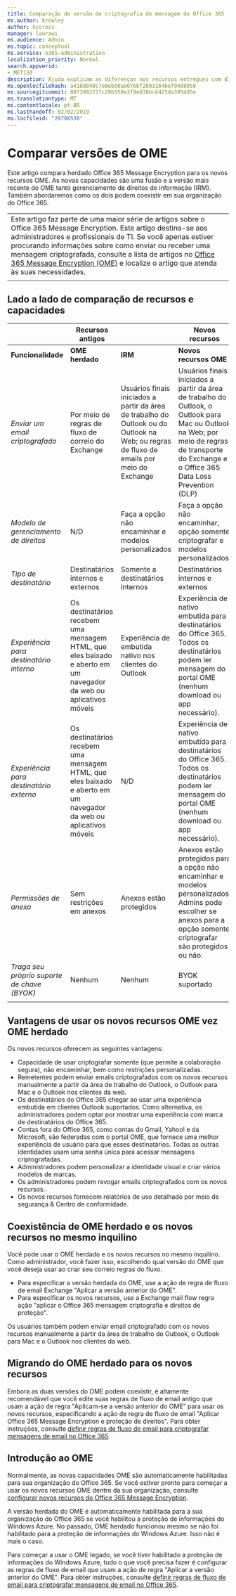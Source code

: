 ```yaml
---
title: Comparação de versão de criptografia de mensagem do Office 365
ms.author: krowley
author: kccross
manager: laurawi
ms.audience: Admin
ms.topic: conceptual
ms.service: o365-administration
localization_priority: Normal
search.appverid:
- MET150
description: Ajuda explicam as diferenças nos recursos entregues com diferentes versões do Office 365 Message Encryption, bem como as duas continuam a trabalhar juntos.
ms.openlocfilehash: a418d840c7e0eb50ae076bf2b03164bef9488058
ms.sourcegitcommit: 88f3982217c29b558e3f9e838bcb425da395dd5e
ms.translationtype: MT
ms.contentlocale: pt-BR
ms.lasthandoff: 02/02/2019
ms.locfileid: "29708538"
---
```

# <a name="compare-versions-of-ome"></a>Comparar versões de OME

Este artigo compara herdado Office 365 Message Encryption para os novos recursos OME. As novas capacidades são uma fusão e a versão mais recente do OME tanto gerenciamento de direitos de informação (IRM). Também abordaremos como os dois podem coexistir em sua organização do Office 365.

||
|:-----|
|Este artigo faz parte de uma maior série de artigos sobre o Office 365 Message Encryption. Este artigo destina-se aos administradores e profissionais de TI. Se você apenas estiver procurando informações sobre como enviar ou receber uma mensagem criptografada, consulte a lista de artigos no [Office 365 Message Encryption (OME)](ome.md) e localize o artigo que atenda às suas necessidades. |
||

## <a name="side-by-side-comparison-of-features-and-capabilities"></a>Lado a lado de comparação de recursos e capacidades

|                                   |Recursos antigos       |                   |Novos recursos              |
|-----------------------------------|-------------------|-------------------|--------------------------|
|**Funcionalidade**                     | **OME herdado**    | **IRM**           | **Novos recursos OME** |
|*Enviar um email criptografado*        |Por meio de regras de fluxo de correio do Exchange|Usuários finais iniciados a partir da área de trabalho do Outlook ou do Outlook na Web; ou regras de fluxo de emails por meio do Exchange|Usuários finais iniciados a partir da área de trabalho do Outlook, o Outlook para Mac ou Outlook na Web; por meio de regras de transporte do Exchange e o Office 365 Data Loss Prevention (DLP)|
|*Modelo de gerenciamento de direitos*       |   N/D      |Faça a opção não encaminhar e modelos personalizados|Faça a opção não encaminhar, opção somente criptografar e modelos personalizados|
|*Tipo de destinatário*                   |Destinatários internos e externos|Somente a destinatários internos         |Destinatários internos e externos|
|*Experiência para destinatário interno*|Os destinatários recebem uma mensagem HTML, que eles baixado e aberto em um navegador da web ou aplicativos móveis|Experiência de embutida nativo nos clientes do Outlook|Experiência de nativo embutida para destinatários do Office 365. Todos os destinatários podem ler mensagem do portal OME (nenhum download ou app necessário).|
|*Experiência para destinatário externo*|Os destinatários recebem uma mensagem HTML, que eles baixado e aberto em um navegador da web ou aplicativos móveis|N/D|Experiência de nativo embutida para destinatários do Office 365. Todos os destinatários podem ler mensagem do portal OME (nenhum download ou app necessário).|
|*Permissões de anexo*           |Sem restrições em anexos|Anexos estão protegidos|Anexos estão protegidos para a opção não encaminhar e modelos personalizados. Admins pode escolher se anexos para a opção somente criptografar são protegidos ou não.|
|*Traga seu próprio suporte de chave (BYOK)*|Nenhum                |Nenhum               |BYOK suportado          |
||

## <a name="advantages-of-using-the-new-ome-capabilities-over-legacy-ome"></a>Vantagens de usar os novos recursos OME vez OME herdado

Os novos recursos oferecem as seguintes vantagens:

- Capacidade de usar criptografar somente (que permite a colaboração segura), não encaminhar, bem como restrições personalizadas.
- Remetentes podem enviar emails criptografados com os novos recursos manualmente a partir da área de trabalho do Outlook, o Outlook para Mac e o Outlook nos clientes da web.
- Os destinatários do Office 365 chegar ao usar uma experiência embutida em clientes Outlook suportados. Como alternativa, os administradores podem optar por mostrar uma experiência com marca de destinatários do Office 365.
- Contas fora do Office 365, como contas do Gmail, Yahoo! e da Microsoft, são federadas com o portal OME, que fornece uma melhor experiência de usuário para que esses destinatários. Todas as outras identidades usam uma senha única para acessar mensagens criptografadas.
- Administradores podem personalizar a identidade visual e criar vários modelos de marcas.
- Os administradores podem revogar emails criptografados com os novos recursos.
- Os novos recursos fornecem relatórios de uso detalhado por meio de segurança &amp; Centro de conformidade.

## <a name="coexistence-of-legacy-ome-and-the-new-capabilities-in-the-same-tenant"></a>Coexistência de OME herdado e os novos recursos no mesmo inquilino

Você pode usar o OME herdado e os novos recursos no mesmo inquilino. Como administrador, você fazer isso, escolhendo qual versão do OME que você deseja usar ao criar seu correio regras do fluxo.

- Para especificar a versão herdada do OME, use a ação de regra de fluxo de email Exchange "Aplicar a versão anterior do OME".
- Para especificar os novos recursos, use a Exchange mail flow regra ação "aplicar o Office 365 mensagem criptografia e direitos de proteção".

Os usuários também podem enviar email criptografado com os novos recursos manualmente a partir da área de trabalho do Outlook, o Outlook para Mac e o Outlook nos clientes da web.

## <a name="migrating-from-legacy-ome-to-the-new-capabilities"></a>Migrando do OME herdado para os novos recursos

Embora as duas versões do OME podem coexistir, é altamente recomendável que você edite suas regras de fluxo de email antigo que usam a ação de regra "Aplicam-se a versão anterior do OME" para usar os novos recursos, especificando a ação de regra de fluxo de email "Aplicar Office 365 Message Encryption e proteção de direitos". Para obter instruções, consulte [definir regras de fluxo de email para criptografar mensagens de email no Office 365](define-mail-flow-rules-to-encrypt-email.md).

## <a name="getting-started-with-ome"></a>Introdução ao OME

Normalmente, as novas capacidades OME são automaticamente habilitadas para sua organização do Office 365. Se você estiver pronto para começar a usar os novos recursos OME dentro da sua organização, consulte [configurar novos recursos do Office 365 Message Encryption](set-up-new-message-encryption-capabilities.md).

A versão herdada do OME é automaticamente habilitada para a sua organização do Office 365 se você habilitou a proteção de informações do Windows Azure. No passado, OME herdado funcionou mesmo se não foi habilitado para a proteção de informações do Windows Azure. Isso não é mais o caso.

Para começar a usar o OME legado, se você tiver habilitado a proteção de informações do Windows Azure, tudo o que você precisa fazer é configurar as regras de fluxo de email que usam a ação de regra "Aplicar a versão anterior do OME". Para obter instruções, consulte [definir regras de fluxo de email para criptografar mensagens de email no Office 365](define-mail-flow-rules-to-encrypt-email.md).